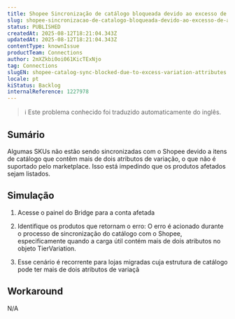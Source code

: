 ```yaml
---
title: Shopee Sincronização de catálogo bloqueada devido ao excesso de atributos de variação
slug: shopee-sincronizacao-de-catalogo-bloqueada-devido-ao-excesso-de-atributos-de-variacao
status: PUBLISHED
createdAt: 2025-08-12T18:21:04.343Z
updatedAt: 2025-08-12T18:21:04.343Z
contentType: knownIssue
productTeam: Connections
author: 2mXZkbi0oi061KicTExNjo
tag: Connections
slugEN: shopee-catalog-sync-blocked-due-to-excess-variation-attributes
locale: pt
kiStatus: Backlog
internalReference: 1227978
---
```


>ℹ️ Este problema conhecido foi traduzido automaticamente do inglês.

## Sumário


Algumas SKUs não estão sendo sincronizadas com o Shopee devido a itens de catálogo que contêm mais de dois atributos de variação, o que não é suportado pelo marketplace. Isso está impedindo que os produtos afetados sejam listados.
## Simulação



1. Acesse o painel do Bridge para a conta afetada
2. Identifique os produtos que retornam o erro:
O erro é acionado durante o processo de sincronização do catálogo com o Shopee, especificamente quando a carga útil contém mais de dois atributos no objeto TierVariation.

1. Esse cenário é recorrente para lojas migradas cuja estrutura de catálogo pode ter mais de dois atributos de variaçã
## Workaround


N/A


